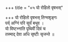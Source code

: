 +++
title = "०५ यो रोहितो वृषभस्"

+++
यो रोहितो वृषभस् तिग्मशृङ्गः  
पर्य् अग्निं परि सूर्यं बभूव ।  
यो विष्टभ्नाति पृथिवीं दिवं च  
तस्माद् देवा अधि सृष्टीः सृजन्ते ॥